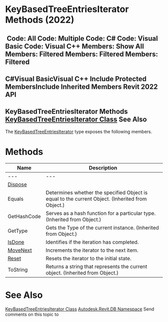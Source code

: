 # KeyBasedTreeEntriesIterator Methods (2022)

﻿
 Code: All Code: Multiple Code: C# Code: Visual Basic Code: Visual C++  Members: Show All Members: Filtered Members: Filtered Members: Filtered   
---  
C#Visual BasicVisual C++
Include Protected MembersInclude Inherited Members
Revit 2022 API  
---  
KeyBasedTreeEntriesIterator Methods  
[KeyBasedTreeEntriesIterator Class](d842419d-d2a9-a839-0944-82f163884362.md "KeyBasedTreeEntriesIterator Class") See Also  
---  
The [KeyBasedTreeEntriesIterator](d842419d-d2a9-a839-0944-82f163884362.md "KeyBasedTreeEntriesIterator Class") type exposes the following members.
# Methods
| Name | Description |
| --- | --- |
| --- | --- | --- |
| [Dispose](77d7ff26-f814-959a-dd64-9906efd5e228.md "Dispose Method") |
| Equals | Determines whether the specified Object is equal to the current Object. (Inherited from Object.) |
| GetHashCode | Serves as a hash function for a particular type.  (Inherited from Object.) |
| GetType | Gets the Type of the current instance. (Inherited from Object.) |
| [IsDone](37dfb777-a924-1049-d609-e66601d45b04.md "IsDone Method") | Identifies if the iteration has completed. |
| [MoveNext](f26d5f7f-d594-c7dc-765a-b441ab62cb3c.md "MoveNext Method") | Increments the iterator to the next item. |
| [Reset](67d00d1d-40f0-f8a4-d3c1-83c2b6731a2d.md "Reset Method") | Resets the iterator to the initial state. |
| ToString | Returns a string that represents the current object. (Inherited from Object.) |

# See Also
[KeyBasedTreeEntriesIterator Class](d842419d-d2a9-a839-0944-82f163884362.md "KeyBasedTreeEntriesIterator Class")
[Autodesk.Revit.DB Namespace](87546ba7-461b-c646-cbb1-2cb8f5bff8b2.md "Autodesk.Revit.DB Namespace")
Send comments on this topic to 